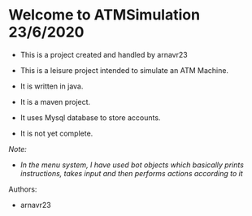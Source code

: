#  **Welcome to ATMSimulation** 23/6/2020


+ This is a project created and handled by arnavr23

+ This is a leisure project intended to simulate an ATM Machine.

+ It is written in java.

+ It is a maven project.

+ It uses Mysql database to store accounts.

+ It is not yet complete.

*Note:*
+ *In the menu system, I have used bot objects which basically prints instructions, takes input and then performs actions according to it*

Authors:

- arnavr23
